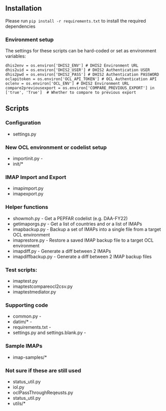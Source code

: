 ## Installation

Please run `pip install -r requirements.txt` to install the required dependencies

### Environment setup
The settings for these scripts can be hard-coded or set as environment variables:
```
dhis2env = os.environ['DHIS2_ENV'] # DHIS2 Environment URL
dhis2uid = os.environ['DHIS2_USER'] # DHIS2 Authentication USER
dhis2pwd = os.environ['DHIS2_PASS'] # DHIS2 Authentication PASSWORD
oclapitoken = os.environ['OCL_API_TOKEN'] # OCL Authentication API
oclenv = os.environ['OCL_ENV'] # DHIS2 Environment URL
compare2previousexport = os.environ['COMPARE_PREVIOUS_EXPORT'] in ['true', 'True']  # Whether to compare to previous export
```

## Scripts
### Configuration
* settings.py

### New OCL environment or codelist setup
* importinit.py - 
* init/*

### IMAP Import and Export
* imapimport.py
* imapexport.py

### Helper functions
* showmoh.py - Get a PEPFAR codelist (e.g. DAA-FY22)
* getimaporgs.py - Get a list of countries and or a list of IMAPs
* imapbackup.py - Backup a set of IMAPs into a single file from a target OCL environment
* imaprestore.py - Restore a saved IMAP backup file to a target OCL environment
* imapdiff.py - Generate a diff between 2 IMAPs
* imapdiffbackup.py - Generate a diff between 2 IMAP backup files

### Test scripts:
* imaptest.py
* imaptestcompareocl2csv.py
* imaptestmediator.py

### Supporting code
* common.py - 
* datim/* - 
* requirements.txt - 
* settings.py and settings.blank.py - 

### Sample IMAPs
* imap-samples/*

### Not sure if these are still used
* status_util.py
* iol.py
* oclPassThroughReqeusts.py
* status_util.py
* utils/*
